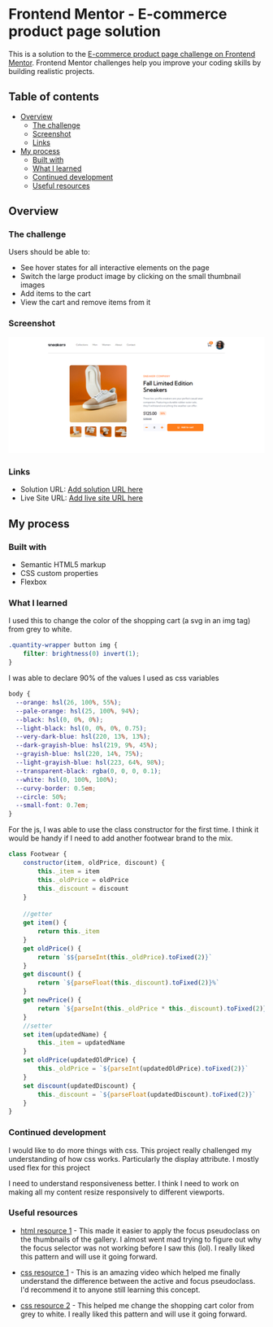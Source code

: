 # Frontend Mentor - E-commerce product page solution

This is a solution to the [E-commerce product page challenge on Frontend Mentor](https://www.frontendmentor.io/challenges/ecommerce-product-page-UPsZ9MJp6). Frontend Mentor challenges help you improve your coding skills by building realistic projects.

## Table of contents

- [Overview](#overview)
  - [The challenge](#the-challenge)
  - [Screenshot](#screenshot)
  - [Links](#links)
- [My process](#my-process)
  - [Built with](#built-with)
  - [What I learned](#what-i-learned)
  - [Continued development](#continued-development)
  - [Useful resources](#useful-resources)


## Overview

### The challenge

Users should be able to:

- See hover states for all interactive elements on the page
- Switch the large product image by clicking on the small thumbnail images
- Add items to the cart
- View the cart and remove items from it


### Screenshot

![](./screenshot.png)


### Links

- Solution URL: [Add solution URL here](https://your-solution-url.com)
- Live Site URL: [Add live site URL here](https://your-live-site-url.com)

## My process

### Built with

- Semantic HTML5 markup
- CSS custom properties
- Flexbox


### What I learned

I used this to change the color of the shopping cart (a svg in an img tag) from grey to white.
```css
.quantity-wrapper button img {
    filter: brightness(0) invert(1);
}
```
I was able to declare 90% of the values I used as css variables
```css
body {
  --orange: hsl(26, 100%, 55%);
  --pale-orange: hsl(25, 100%, 94%);
  --black: hsl(0, 0%, 0%);
  --light-black: hsl(0, 0%, 0%, 0.75);
  --very-dark-blue: hsl(220, 13%, 13%);
  --dark-grayish-blue: hsl(219, 9%, 45%);
  --grayish-blue: hsl(220, 14%, 75%);
  --light-grayish-blue: hsl(223, 64%, 98%);
  --transparent-black: rgba(0, 0, 0, 0.1);
  --white: hsl(0, 100%, 100%);
  --curvy-border: 0.5em;
  --circle: 50%;
  --small-font: 0.7em;
}
```
For the js, I was able to use the class constructor for the first time. I think it would be handy if I need to add another footwear brand to the mix.
```js
class Footwear {
    constructor(item, oldPrice, discount) {
        this._item = item
        this._oldPrice = oldPrice
        this._discount = discount
    }

    //getter
    get item() {
        return this._item
    }
    get oldPrice() {
        return `$${parseInt(this._oldPrice).toFixed(2)}`
    }
    get discount() {
        return `${parseFloat(this._discount).toFixed(2)}%`
    }
    get newPrice() {
        return `${parseInt(this._oldPrice * this._discount).toFixed(2)}`
    }
    //setter
    set item(updatedName) {
        this._item = updatedName
    }
    set oldPrice(updatedOldPrice) {
        this._oldPrice = `${parseInt(updatedOldPrice).toFixed(2)}`
    }
    set discount(updatedDiscount) {
        this._discount = `${parseFloat(updatedDiscount).toFixed(2)}`
    }
}
```

### Continued development
I would like to do more things with css. This project really challenged my understanding of how css works. Particularly the display attribute. I mostly used flex for this project

I need to understand responsiveness better. I think I need to work on making all my content resize responsively to different viewports.


### Useful resources

- [html resource 1](https://developer.mozilla.org/en-US/docs/Web/HTML/Global_attributes/tabindex) - This made it easier to apply the focus pseudoclass on the thumbnails of the gallery. I almost went mad trying to figure out why the focus selector was not working before I saw this (lol). I really liked this pattern and will use it going forward.

- [css resource 1](https://www.youtube.com/watch?v=H1-rmg1Fj3E) - This is an amazing video which helped me finally understand the difference between the active and focus pseudoclass. I'd recommend it to anyone still learning this concept.

- [css resource 2](https://www.youtube.com/watch?v=sjY2B_R4L1c) - This helped me change the shopping cart color from grey to white. I really liked this pattern and will use it going forward.
